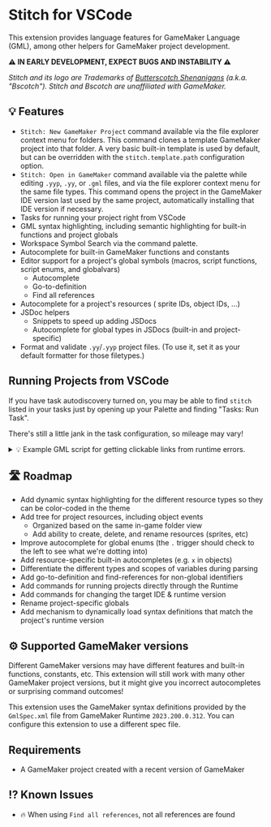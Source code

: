 # Stitch for VSCode

This extension provides language features for GameMaker Language (GML), among other helpers for GameMaker project development.

**⚠️ IN EARLY DEVELOPMENT, EXPECT BUGS AND INSTABILITY ⚠️**

*Stitch and its logo are Trademarks of [Butterscotch Shenanigans](https://www.bscotch.net) (a.k.a. "Bscotch"). Stitch and Bscotch are unaffiliated with GameMaker.*

## 💡 Features

- `Stitch: New GameMaker Project` command available via the file explorer context menu for folders. This command clones a template GameMaker project into that folder. A very basic built-in template is used by default, but can be overridden with the `stitch.template.path` configuration option.
- `Stitch: Open in GameMaker` command available via the palette while editing `.yyp`, `.yy`, or `.gml` files, and via the file explorer context menu for the same file types. This command opens the project in the GameMaker IDE version last used by the same project, automatically installing that IDE version if necessary.
- Tasks for running your project right from VSCode
- GML syntax highlighting, including semantic highlighting for built-in functions and project globals
- Workspace Symbol Search via the command palette.
- Autocomplete for built-in GameMaker functions and constants
- Editor support for a project's global symbols (macros, script functions, script enums, and globalvars)
  - Autocomplete
  - Go-to-definition
  - Find all references
- Autocomplete for a project's resources ( sprite IDs, object IDs, ...)
- JSDoc helpers
  - Snippets to speed up adding JSDocs
  - Autocomplete for global types in JSDocs (built-in and project-specific)
- Format and validate `.yy`/`.yyp` project files. (To use it, set it as your default formatter for those filetypes.)

## Running Projects from VSCode

If you have task autodiscovery turned on, you may be able to find `stitch` listed in your tasks just by opening up your Palette and finding "Tasks: Run Task".

There's still a little jank in the task configuration, so mileage may vary!

<details>
<summary>
💡 Example GML script for getting clickable links from runtime errors.
</summary>

```js
function write_parseable_exception (err){
	var as_string = "FATAL: " + string_trim(err.message);

	var definition_files = ds_map_create();
	var script_functions_string = environment_get_variable("VSCODE_STITCH_SCRIPT_FUNCTIONS");
	if(is_string(script_functions_string) && string_length(script_functions_string) > 0){
		try{
			var pairs = string_split(script_functions_string, ",");
			for(var i=0; i<array_length(pairs); i++){
				if(string_length(pairs[i]) == 0){
					continue;
				}
				var pair = string_split(pairs[i], ":");
				if(array_length(pair) != 2){
					continue;
				}
				definition_files[? pair[0]] = pair[1];
			}
		}
		catch(__err){
			echo(__err);
		}
	}

	for(var i=0; i<array_length(err.stacktrace); i++){
		var _trace = err.stacktrace[i];
		// Example start "gml_Object_o_entry_Create_0 (line 2) - die();"
		if(string_starts_with(_trace, "gml_")){
			var _asset_type = "";
			var _call = "";
			var _line = "";
			var _asset_and_event = "";
			
			_trace = string_delete(_trace,1,4);
			// => "Object_o_entry_Create_0 (line 2) - die();"
			var __parts = string_split(_trace, "_", true, 1);
			// => ["Object","o_entry_Create_0 (line 2) - die();"]
			_asset_type = __parts[0];
			// => "Object"
			var __rest = string_split(__parts[1], " ", true, 1);
			// => ["o_entry_Create_0","(line 2) - die();"]
			_asset_and_event = __rest[0]; // Not all asset types have events, and not all events have numbers
			// => "o_entry_Create_0"
			var __line_and_call = string_split(__rest[1], " - ", true, 1);
			// => ["(line 2)","die();"] // Not all traces have the call entry
			_line = string_replace(string_split(__line_and_call[0], " ", true, 1)[1],")","");
			_call = array_length(__line_and_call)>1 ? __line_and_call[1] : "";
			
			_trace = string_lower(_asset_type) + "s/";
			
			if( ! array_contains(["Object","Script"], _asset_type) ){
				continue;
			}
			
			var folder = _asset_and_event;
			var file = _asset_and_event;
			if(_asset_type == "Object"){
				// Need to separate the asset name from the event info
				__parts = string_split(_asset_and_event, "_");
				var __event_number = array_pop(__parts);
				var __event_name   = array_pop(__parts);
				folder = array_join(__parts, "_");
				file = __event_name + "_" + __event_number;
			}
			else if(is_string(definition_files[? _asset_and_event])){
				folder = definition_files[? _asset_and_event];
				file = folder;
			}
			_trace += folder + "/" + file + ".gml:" + _line;
			if(_call != ""){
				_trace += "  " + _call;
			}
		}
		as_string += "\n" + string_repeat("  ",i+1) + "⇨ " + string_trim(_trace);
	}
	var sep = "\n\n#####################\n\n";
	show_debug_message(sep + as_string + sep);
	ds_map_destroy(definition_files);
	game_end(1);
}

var vscode_stitch_version = environment_get_variable("VSCODE_STITCH_VERSION");
if(is_string(vscode_stitch_version) && vscode_stitch_version != ""){
	exception_unhandled_handler(write_parseable_exception);
}
```

</details>


## 🛣️ Roadmap

- Add dynamic syntax highlighting for the different resource types so they can be color-coded in the theme
- Add tree for project resources, including object events
  - Organized based on the same in-game folder view
  - Add ability to create, delete, and rename resources (sprites, etc)
- Improve autocomplete for global enums (the `.` trigger should check to the left to see what we're dotting into)
- Add resource-specific built-in autocompletes (e.g. `x` in objects)
- Differentiate the different types and scopes of variables during parsing
- Add go-to-definition and find-references for non-global identifiers
- Add commands for running projects directly through the Runtime
- Add commands for changing the target IDE & runtime version
- Rename project-specific globals
- Add mechanism to dynamically load syntax definitions that match the project's runtime version

## ⚙️ Supported GameMaker versions

Different GameMaker versions may have different features and built-in functions, constants, etc. This extension will still work with many other GameMaker project versions, but it might give you incorrect autocompletes or surprising command outcomes!

This extension uses the GameMaker syntax definitions provided by the `GmlSpec.xml` file from GameMaker Runtime `2023.200.0.312`. You can configure this extension to use a different spec file.

## Requirements

- A GameMaker project created with a recent version of GameMaker

<!-- ## Extension Settings

Include if your extension adds any VS Code settings through the `contributes.configuration` extension point.

This extension contributes the following settings:

* `myExtension.enable`: Enable/disable this extension.
* `myExtension.thing`: Set to `blah` to do something. -->

## ⁉️ Known Issues

- 🔥 When using `Find all references`, not all references are found
